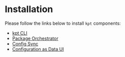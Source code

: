 # Installation

Please follow the links below to install `kpt` components:

- [kpt CLI](/installation/kpt-cli.md)
- [Package Orchestrator](/guides/porch-installation.md)
- [Config Sync](https://github.com/GoogleContainerTools/kpt-config-sync/blob/main/docs/installation.md)
- [Configuration as Data UI](/guides/porch-ui-installation.md)
